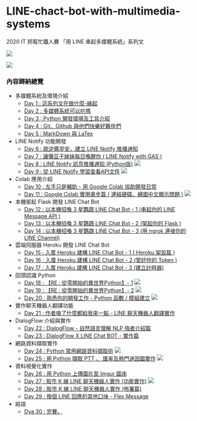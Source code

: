 # LINE-chact-bot-with-multimedia-systems

2020 IT 邦幫忙鐵人賽 「用 LINE 串起多媒體系統」系列文

[![](https://d1dwq032kyr03c.cloudfront.net/images/ironman_sticker/12/self.png?sticker)](https://ithelp.ithome.com.tw/users/20121130/ironman/3131)

[![](https://img.shields.io/badge/iThome%E9%90%B5%E4%BA%BA%E8%B3%BD2020-%E5%A8%81%E5%88%A9%E6%96%AF-blue)](https://ithelp.ithome.com.tw/users/20121130/ironman/3131)


### 內容歸納總覽
- 多媒體系統及環境介紹
    - [Day 1 : 這系列文在做什麼-緣起](https://ithelp.ithome.com.tw/articles/10233234)
    - [Day 2 : 多媒體系統可以吃嗎](https://ithelp.ithome.com.tw/articles/10233252)
    - [Day 3 : Python 開發環境及工具介紹](https://ithelp.ithome.com.tw/articles/10233530)
    - [Day 4 : Git、Github 與他們快樂好夥伴們](https://ithelp.ithome.com.tw/articles/10233546)
    - [Day 5 : MarkDown 與 LaTex](https://ithelp.ithome.com.tw/articles/10233793)
- LINE Notify 功能開發
    - [Day 6 : 歐逆醬早安，建立 LINE Notify 推播通知](https://ithelp.ithome.com.tw/articles/10233841)
    - [Day 7 : 讓彌豆子妹妹每日喚醒你 ( LINE Notify with GAS )](https://ithelp.ithome.com.tw/articles/10234097)
    - [Day 8 : LINE Notify 訊息推播通知 (Python版)](https://ithelp.ithome.com.tw/articles/10234115) [![](https://i.imgur.com/pQnQ4tG.png)](https://is.gd/DxYF2P)
    - [Day 9 : 從 LINE Notify 學習查看API文件](https://ithelp.ithome.com.tw/articles/10234576) [![](https://i.imgur.com/pQnQ4tG.png)](https://is.gd/DxYF2P)
- Colab 應用介紹
    - [Day 10 : 左手只是輔助 - 用 Google Colab 協助開發日常](https://ithelp.ithome.com.tw/articles/10234527)
    - [Day 11 : Google Colab 實用奧步篇 ( 連結硬碟、繪圖中文顯示問題 )](https://ithelp.ithome.com.tw/articles/10234373) [![](https://i.imgur.com/pQnQ4tG.png)](https://colab.research.google.com/github/willismax/matplotlib_show_chinese_in_colab/blob/master/matplotlib_show_chinese_in_colab.ipynb)
- 本機架起 Flask 開發 LINE Chat Bot
    - [Day 12 : 以本機招喚 3 星鸚鵡 LINE Chat Bot - 1 (串起你的 LINE Message API )](https://ithelp.ithome.com.tw/articles/10234877)
    - [Day 13 : 以本機招喚 3 星鸚鵡 LINE Chat Bot - 2 (架起你的 Flask )](https://ithelp.ithome.com.tw/articles/10234916)
    - [Day 14 : 以本機招喚 3 星鸚鵡 LINE Chat Bot - 3 (用 ngrok 連接你的 LINE Channel)](https://ithelp.ithome.com.tw/articles/10235031)
- 雲端伺服器 Heroku 開發 LINE Chat Bot
    - [Day 15 : 入厝 Heroku 建構 LINE Chat Bot - 1 ( Heroku 架設篇 )](https://ithelp.ithome.com.tw/articles/10235146)
    - [Day 16 : 入厝 Heroku 建構 LINE Chat Bot - 2 (管好你的 Token )](https://ithelp.ithome.com.tw/articles/10235290)
    - [Day 17 : 入厝 Heroku 建構 LINE Chat Bot - 3 (建立計時器)](https://ithelp.ithome.com.tw/articles/10235590)
- 回頭認識 Python
    - [Day 18 : 【RE : 從零開始的異世界Python】- 1](https://ithelp.ithome.com.tw/articles/10236347) [![](https://i.imgur.com/pQnQ4tG.png)](https://colab.research.google.com/drive/1iC3DsVYJZSE2YIac_o8qzid71fA5dXXP?usp=sharing)
    - [Day 19 : 【RE : 從零開始的異世界Python】- 2](https://ithelp.ithome.com.tw/articles/10238318) [![](https://i.imgur.com/pQnQ4tG.png)](https://colab.research.google.com/drive/1cXEKwcp1wkViYUudimLq7cvhOM5Af5lo?usp=sharing)
    - [Day 20 : 熟悉你的開發工作 - Python 函數 / 模組建立](https://ithelp.ithome.com.tw/articles/10235642) [![](https://i.imgur.com/pQnQ4tG.png)](https://is.gd/NxiCJ0)
- 實作聊天機器人翻譯功能
    - [Day 21 : 作者嗑了什麼都給我來一點 - LINE 聊天機器人翻譯實作](https://ithelp.ithome.com.tw/articles/10237023)
- DialogFlow 介紹與實作
    - [Day 22 : DialogFlow - 自然語言理解 NLP 強者介紹篇](https://ithelp.ithome.com.tw/articles/10235657)
    - [Day 23 : DialogFlow X LINE Chat BOT - 實作篇](https://ithelp.ithome.com.tw/articles/10236093)
- 網路資料擷取實作
    - [Day 24 : Python 常用網路資料擷取術](https://ithelp.ithome.com.tw/articles/10238573) [![](https://i.imgur.com/pQnQ4tG.png)](https://colab.research.google.com/drive/1fucDkZ-qe8RCtimp-GDiI4h9qwMCP0Zf?usp=sharing)
    - [Day 25 : 用 Python 擷取 PTT 、 匯率及熱門迷因圖實作](https://ithelp.ithome.com.tw/articles/10240191) [![](https://i.imgur.com/pQnQ4tG.png)](https://colab.research.google.com/drive/1-gh9aZEm9f965UvQM1J9W3oi8tUezJAP?usp=sharing)
- 資料視覺化實作
    - [Day 26 : 用 Python 上傳圖片至 Imgur 圖床](https://ithelp.ithome.com.tw/articles/10241006)
    - [Day 27 : 股市 K 線 LINE 聊天機器人實作 (功能實作)](https://ithelp.ithome.com.tw/articles/10241574) [![](https://i.imgur.com/pQnQ4tG.png)](https://colab.research.google.com/drive/1nE2ZfZDDJqQqn27PRiTWqrA-H-hcYk_q?usp=sharing)
    - [Day 28 : 股市 K 線 LINE 聊天機器人實作 (佈署篇)](https://ithelp.ithome.com.tw/articles/10242519)
    - [Day 29 : 換個 LINE 回應的其他口味 - Flex Message](https://ithelp.ithome.com.tw/articles/10243224)
- 結語
    - [Dya 30 : 完賽。](https://ithelp.ithome.com.tw/articles/10242827)
